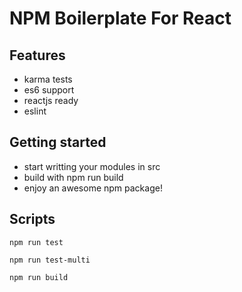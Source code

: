 # NPM Boilerplate For React

## Features
- karma tests
- es6 support
- reactjs ready
- eslint

## Getting started
- start writting your modules in src
- build with npm run build
- enjoy an awesome npm package!

## Scripts
```
npm run test 
```
```
npm run test-multi
```
```
npm run build
```
